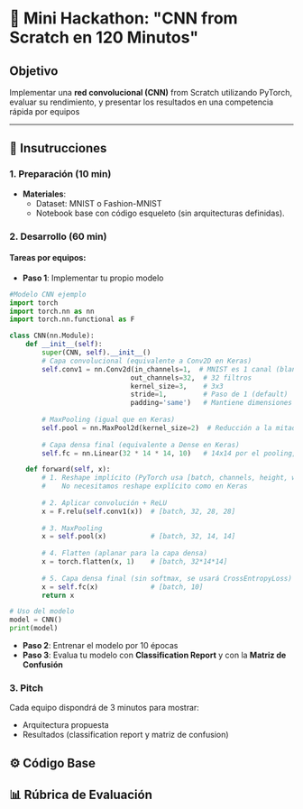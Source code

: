 # 🚀 Mini Hackathon: "CNN from Scratch en 120 Minutos"  

## **Objetivo**  
Implementar una **red convolucional (CNN)** from Scratch utilizando PyTorch, evaluar su rendimiento, y presentar los resultados en una competencia rápida por equipos

---

## **📝 Insutrucciones**  
### **1. Preparación (10 min)**  
- **Materiales**:  
  - Dataset: MNIST o Fashion-MNIST  
  - Notebook base con código esqueleto (sin arquitecturas definidas).
 
### **2. Desarrollo (60 min)**  
#### **Tareas por equipos**: 
- **Paso 1**: Implementar tu propio modelo

```python
#Modelo CNN ejemplo
import torch
import torch.nn as nn
import torch.nn.functional as F

class CNN(nn.Module):
    def __init__(self):
        super(CNN, self).__init__()
        # Capa convolucional (equivalente a Conv2D en Keras)
        self.conv1 = nn.Conv2d(in_channels=1,  # MNIST es 1 canal (blanco/negro)
                              out_channels=32,  # 32 filtros
                              kernel_size=3,    # 3x3
                              stride=1,         # Paso de 1 (default)
                              padding='same')   # Mantiene dimensiones (como en Keras)
        
        # MaxPooling (igual que en Keras)
        self.pool = nn.MaxPool2d(kernel_size=2)  # Reducción a la mitad
        
        # Capa densa final (equivalente a Dense en Keras)
        self.fc = nn.Linear(32 * 14 * 14, 10)   # 14x14 por el pooling, 10 clases

    def forward(self, x):
        # 1. Reshape implícito (PyTorch usa [batch, channels, height, width])
        #    No necesitamos reshape explícito como en Keras
        
        # 2. Aplicar convolución + ReLU
        x = F.relu(self.conv1(x))  # [batch, 32, 28, 28]
        
        # 3. MaxPooling
        x = self.pool(x)           # [batch, 32, 14, 14]
        
        # 4. Flatten (aplanar para la capa densa)
        x = torch.flatten(x, 1)    # [batch, 32*14*14]
        
        # 5. Capa densa final (sin softmax, se usará CrossEntropyLoss)
        x = self.fc(x)             # [batch, 10]
        return x

# Uso del modelo
model = CNN()
print(model)
```

- **Paso 2**: Entrenar el modelo por 10 épocas
- **Paso 3**: Evalua tu modelo con **Classification Report** y con la **Matriz de Confusión**

### **3. Pitch**  
Cada equipo dispondrá de 3 minutos para mostrar:
- Arquitectura propuesta
- Resultados (classification report y matriz de confusion)

## **⚙️ Código Base**


## **📊 Rúbrica de Evaluación**



